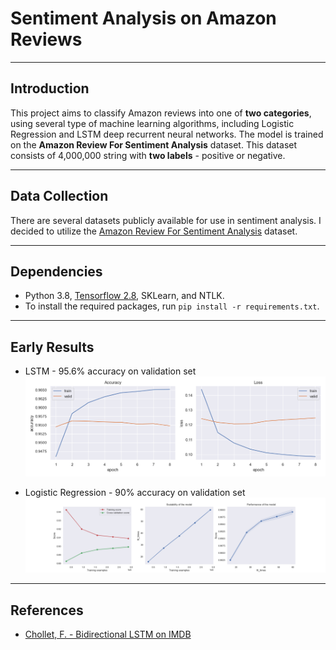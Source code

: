 # Sentiment Analysis on Amazon Reviews

---

## Introduction

This project aims to classify Amazon reviews into one of **two categories**, using several type of machine learning 
algorithms, including Logistic Regression and LSTM deep recurrent neural networks. The model is trained on the **Amazon 
Review For Sentiment Analysis** dataset. This dataset consists of 4,000,000 string with **two labels** - positive or negative.

---

## Data Collection
There are several datasets publicly available for use in sentiment analysis. I decided to utilize the [Amazon 
Review For Sentiment Analysis](https://www.kaggle.com/datasets/bittlingmayer/amazonreviews) dataset. 

---

## Dependencies

* Python 3.8, [Tensorflow 2.8](https://www.tensorflow.org/), SKLearn, and NTLK.
* To install the required packages, run `pip install -r requirements.txt`.

---
## Early Results

* LSTM - 95.6% accuracy on validation set
  ![epoch history](results/epoch_history.png)

* Logistic Regression - 90% accuracy on validation set
![Logistic Regression Curves](results/logRes_history.png)
---
[//]: # (## Basic Training)

[//]: # ()
[//]: # (The repository is currently compatible with `tensorflow-2.8` and makes use of the Keras API using the `tensorflow.keras` library.)

[//]: # ()
[//]: # (* First, clone the repository and switch to the folder)

[//]: # ()
[//]: # (```bash)

[//]: # (git clone https://github.com/jeffreykthomas/emotion-recognition.git)

[//]: # (cd emotion-recognition)

[//]: # (```)

[//]: # (* If you want to train the first model, use:  )

[//]: # ()
[//]: # (```bash)

[//]: # (python3 -m training_models.emotion_recognition_training -size 128 --classes 8 --epochs 200)

[//]: # (```)

[//]: # ()
[//]: # (* The results I obtained from that training run are below:)

[//]: # ()
[//]: # (![epoch history]&#40;results/recognizer/128_reduced_False_augmented_False_8cat/epoch_history.png "Epoch History"&#41;)

[//]: # (![epoch history]&#40;results/recognizer/128_reduced_False_augmented_False_8cat/confusion_matrix.png "Epoch History"&#41;)

[//]: # (![epoch history]&#40;results/recognizer/128_reduced_False_augmented_False_8cat/performance_dist.png "Epoch History"&#41;)

[//]: # (![epoch history]&#40;results/recognizer/128_reduced_False_augmented_False_8cat/example_faces.png "Epoch History"&#41;)

[//]: # ()
[//]: # (## Training with GANs)

[//]: # (* Next, thinking of ways to improve the training, we explored the world of GANS. Within the [keras library of examples]&#40;https://keras.io/examples/generative&#41;, I tried to train an AdaGan, a StyleGan, and a DCGan. All had varying levels of effecitveness. But from those first attempts, the Conditional Gan produced the most realistic images of faces, that were somewhat representative of the emotion they were meant to portray. )

[//]: # (* To run training on the conditional gan with AffectNet, use:)

[//]: # ()
[//]: # (```bash)

[//]: # (python3 -m training_models.conditional_gan )

[//]: # (```)

[//]: # ()
[//]: # (While the images looked better than some of the other attempted GANs, the results weren't good enough representations to move the needle much for improving the emotion recognition model. Below are some examples of faces generated from a random latent variable:)

[//]: # ()
[//]: # (<div align="center">)

[//]: # (<table style="margin: 0 auto">)

[//]: # ()
[//]: # (<tr>)

[//]: # (<td style="text-align: center;">)

[//]: # ()
[//]: # (![epoch history]&#40;examples/conditional_gan/angry.png "Epoch History"&#41;)

[//]: # (<p style="margin-top: -15px;">Angry</p>)

[//]: # (</td>)

[//]: # (<td style="text-align: center;">)

[//]: # ()
[//]: # (![epoch history]&#40;examples/conditional_gan/disgust.png "Epoch History"&#41;)

[//]: # (<p style="margin-top: -15px;">Disgust</p>)

[//]: # (</td>)

[//]: # ()
[//]: # (<td style="text-align: center;">)

[//]: # ()
[//]: # (![epoch history]&#40;examples/conditional_gan/fear.png "Epoch History"&#41;)

[//]: # (<p style="margin-top: -15px;">Fear</p>)

[//]: # (</td>)

[//]: # ()
[//]: # (</tr>)

[//]: # (<tr>)

[//]: # (<td style="text-align: center;">)

[//]: # ()
[//]: # (![epoch history]&#40;examples/conditional_gan/happy.png "Epoch History"&#41;)

[//]: # (<p style="margin-top: -15px;">Happy</p>)

[//]: # (</td>)

[//]: # (<td style="text-align: center;">)

[//]: # ()
[//]: # (![epoch history]&#40;examples/conditional_gan/happy2.png "Epoch History"&#41;)

[//]: # (<p style="margin-top: -15px;">Happy</p>)

[//]: # (</td>)

[//]: # (<td style="text-align: center;">)

[//]: # ()
[//]: # (![epoch history]&#40;examples/conditional_gan/neutral.png "Epoch History"&#41;)

[//]: # (<p style="margin-top: -15px;">Neutral</p>)

[//]: # (</td>)

[//]: # (</tr>)

[//]: # ()
[//]: # (<tr>)

[//]: # (<td style="text-align: center;">)

[//]: # ()
[//]: # (![epoch history]&#40;examples/conditional_gan/neutral2.png "Epoch History"&#41;)

[//]: # (<p style="margin-top: -15px;">Neutral</p>)

[//]: # (</td>)

[//]: # (<td style="text-align: center;">)

[//]: # ()
[//]: # (![epoch history]&#40;examples/conditional_gan/sad.png "Epoch History"&#41;)

[//]: # (<p style="margin-top: -15px;">Sad</p>)

[//]: # (</td>)

[//]: # (<td style="text-align: center;">)

[//]: # ()
[//]: # (![epoch history]&#40;examples/conditional_gan/surprise.png "Epoch History"&#41;)

[//]: # (<p style="margin-top: -15px;">Surprise</p>)

[//]: # (</td>)

[//]: # (</tr>)

[//]: # ()
[//]: # (</table>)

[//]: # (</div>)

[//]: # ()
[//]: # (## The CycleGan)

[//]: # (* Ultimately, we found that a [Cycle Gan]&#40;https://keras.io/examples/generative/cyclegan/&#41; can be the most efficient to train and utilize for the purposes of increasing the accuracy of an emotion recognizer, with the added potential of increasing FER data.)

[//]: # (* To train the cycle gan, use:)

[//]: # ()
[//]: # (```bash)

[//]: # (python3 -m training_models.cyclegan --emotion1 'happiness' --emotion2 'sadness')

[//]: # (```)

[//]: # ()
[//]: # (* Some examples of images created using a cycle gan trained for several hundred epochs:)

[//]: # (<div align="center">)

[//]: # (<table style="margin: 0 auto">)

[//]: # (<tr>)

[//]: # (<th> Original </th>)

[//]: # (<th> Transformed </th>)

[//]: # (<th></th>)

[//]: # (<th> Original </th>)

[//]: # (<th> Transformed </th>)

[//]: # (</tr>)

[//]: # (<tr>)

[//]: # (<td style="text-align: center;">)

[//]: # ()
[//]: # (![epoch history]&#40;examples/AffectNet/232831.jpg "Epoch History"&#41;)

[//]: # (<p style="margin-top: -15px;">Neutral</p>)

[//]: # (</td>)

[//]: # (<td style="text-align: center;">)

[//]: # ()
[//]: # (![epoch history]&#40;examples/cyclegan/cyclegan_img_485.jpg "Epoch History"&#41;)

[//]: # (<p style="margin-top: -15px;">Angry</p>)

[//]: # (</td>)

[//]: # (<td></td>)

[//]: # (<td style="text-align: center;">)

[//]: # ()
[//]: # (![epoch history]&#40;examples/AffectNet/132527.jpg "Epoch History"&#41;)

[//]: # (<p style="margin-top: -15px;">Neutral</p>)

[//]: # (</td>)

[//]: # (<td style="text-align: center;">)

[//]: # ()
[//]: # (![epoch history]&#40;examples/cyclegan/cyclegan_img_1588.jpg "Epoch History"&#41;)

[//]: # (<p style="margin-top: -15px;">Angry</p>)

[//]: # (</td>)

[//]: # (</tr>)

[//]: # (<tr>)

[//]: # (<td style="text-align: center;">)

[//]: # ()
[//]: # (![epoch history]&#40;examples/AffectNet/51157.jpg "Epoch History"&#41;)

[//]: # (<p style="margin-top: -15px;">Happy</p>)

[//]: # (</td>)

[//]: # (<td style="text-align: center;">)

[//]: # ()
[//]: # (![epoch history]&#40;examples/cyclegan/cyclegan_img_6548.jpg "Epoch History"&#41;)

[//]: # (<p style="margin-top: -15px;">Contempt</p>)

[//]: # (</td>)

[//]: # (<td></td>)

[//]: # (<td style="text-align: center;">)

[//]: # ()
[//]: # (![epoch history]&#40;examples/AffectNet/272434.jpg "Epoch History"&#41;)

[//]: # (<p style="margin-top: -15px;">Happy</p>)

[//]: # (</td>)

[//]: # (<td style="text-align: center;">)

[//]: # ()
[//]: # (![epoch history]&#40;examples/cyclegan/cyclegan_img_8374.jpg "Epoch History"&#41;)

[//]: # (<p style="margin-top: -15px;">Contempt</p>)

[//]: # (</td>)

[//]: # (</tr>)

[//]: # (<tr>)

[//]: # (<td style="text-align: center;">)

[//]: # ()
[//]: # (![epoch history]&#40;examples/AffectNet/223519.jpg "Epoch History"&#41;)

[//]: # (<p style="margin-top: -15px;">Happy</p>)

[//]: # (</td>)

[//]: # (<td style="text-align: center;">)

[//]: # ()
[//]: # (![epoch history]&#40;examples/cyclegan/cyclegan_img_11071.jpg "Epoch History"&#41;)

[//]: # (<p style="margin-top: -15px;">Disgust</p>)

[//]: # (</td>)

[//]: # (<td></td>)

[//]: # (<td style="text-align: center;">)

[//]: # ()
[//]: # (![epoch history]&#40;examples/AffectNet/345273.jpg "Epoch History"&#41;)

[//]: # (<p style="margin-top: -15px;">Happy</p>)

[//]: # (</td>)

[//]: # (<td style="text-align: center;">)

[//]: # ()
[//]: # (![epoch history]&#40;examples/cyclegan/cyclegan_img_14119.jpg "Epoch History"&#41;)

[//]: # (<p style="margin-top: -15px;">Disgust</p>)

[//]: # (</td>)

[//]: # (</tr>)

[//]: # (<tr>)

[//]: # (<td style="text-align: center;">)

[//]: # ()
[//]: # (![epoch history]&#40;examples/AffectNet/176588.jpg "Epoch History"&#41;)

[//]: # (<p style="margin-top: -15px;">Happy</p>)

[//]: # (</td>)

[//]: # (<td style="text-align: center;">)

[//]: # ()
[//]: # (![epoch history]&#40;examples/cyclegan/cyclegan_img_16046.jpg "Epoch History"&#41;)

[//]: # (<p style="margin-top: -15px;">Fear</p>)

[//]: # (</td>)

[//]: # (<td></td>)

[//]: # (<td style="text-align: center;">)

[//]: # ()
[//]: # (![epoch history]&#40;examples/AffectNet/285321.jpg "Epoch History"&#41;)

[//]: # (<p style="margin-top: -15px;">Happy</p>)

[//]: # (</td>)

[//]: # (<td style="text-align: center;">)

[//]: # ()
[//]: # (![epoch history]&#40;examples/cyclegan/cyclegan_img_16868.jpg "Epoch History"&#41;)

[//]: # (<p style="margin-top: -15px;">Fear</p>)

[//]: # (</td>)

[//]: # (</tr>)

[//]: # ()
[//]: # (<tr>)

[//]: # (<td style="text-align: center;">)

[//]: # ()
[//]: # (![epoch history]&#40;examples/AffectNet/128806.jpg "Epoch History"&#41;)

[//]: # (<p style="margin-top: -15px;">Sad</p>)

[//]: # (</td>)

[//]: # (<td style="text-align: center;">)

[//]: # ()
[//]: # (![epoch history]&#40;examples/cyclegan/cyclegan_img_20093.jpg "Epoch History"&#41;)

[//]: # (<p style="margin-top: -15px;">Happy</p>)

[//]: # (</td>)

[//]: # (<td></td>)

[//]: # (<td style="text-align: center;">)

[//]: # ()
[//]: # (![epoch history]&#40;examples/AffectNet/366876.jpg "Epoch History"&#41;)

[//]: # (<p style="margin-top: -15px;">Sad</p>)

[//]: # (</td>)

[//]: # (<td style="text-align: center;">)

[//]: # ()
[//]: # (![epoch history]&#40;examples/cyclegan/cyclegan_img_23720.jpg "Epoch History"&#41;)

[//]: # (<p style="margin-top: -15px;">Happy</p>)

[//]: # (</td>)

[//]: # (</tr>)

[//]: # (<tr>)

[//]: # (<td style="text-align: center;">)

[//]: # ()
[//]: # (![epoch history]&#40;examples/AffectNet/211543.jpg "Epoch History"&#41;)

[//]: # (<p style="margin-top: -15px;">Anger</p>)

[//]: # (</td>)

[//]: # (<td style="text-align: center;">)

[//]: # ()
[//]: # (![epoch history]&#40;examples/cyclegan/cyclegan_img_26842.jpg "Epoch History"&#41;)

[//]: # (<p style="margin-top: -15px;">Neutral</p>)

[//]: # (</td>)

[//]: # (<td></td>)

[//]: # (<td style="text-align: center;">)

[//]: # ()
[//]: # (![epoch history]&#40;examples/AffectNet/268708.jpg "Epoch History"&#41;)

[//]: # (<p style="margin-top: -15px;">Anger</p>)

[//]: # (</td>)

[//]: # (<td style="text-align: center;">)

[//]: # ()
[//]: # (![epoch history]&#40;examples/cyclegan/cyclegan_img_28396.jpg "Epoch History"&#41;)

[//]: # (<p style="margin-top: -15px;">Neutral</p>)

[//]: # (</td>)

[//]: # (</tr>)

[//]: # (<tr>)

[//]: # (<td style="text-align: center;">)

[//]: # ()
[//]: # (![epoch history]&#40;examples/AffectNet/366327.jpg "Epoch History"&#41;)

[//]: # (<p style="margin-top: -15px;">Happy</p>)

[//]: # (</td>)

[//]: # (<td style="text-align: center;">)

[//]: # ()
[//]: # (![epoch history]&#40;examples/cyclegan/cyclegan_img_33151.jpg "Epoch History"&#41;)

[//]: # (<p style="margin-top: -15px;">Sad</p>)

[//]: # (</td>)

[//]: # (<td></td>)

[//]: # (<td style="text-align: center;">)

[//]: # ()
[//]: # (![epoch history]&#40;examples/AffectNet/61916.jpg "Epoch History"&#41;)

[//]: # (<p style="margin-top: -15px;">Happy</p>)

[//]: # (</td>)

[//]: # (<td style="text-align: center;">)

[//]: # ()
[//]: # (![epoch history]&#40;examples/cyclegan/cyclegan_img_31226.jpg "Epoch History"&#41;)

[//]: # (<p style="margin-top: -15px;">Sad</p>)

[//]: # (</td>)

[//]: # (</tr>)

[//]: # (<tr>)

[//]: # (<td style="text-align: center;">)

[//]: # ()
[//]: # (![epoch history]&#40;examples/AffectNet/397888.jpg "Epoch History"&#41;)

[//]: # (<p style="margin-top: -15px;">Neutral</p>)

[//]: # (</td>)

[//]: # (<td style="text-align: center;">)

[//]: # ()
[//]: # (![epoch history]&#40;examples/cyclegan/cyclegan_img_37874.jpg "Epoch History"&#41;)

[//]: # (<p style="margin-top: -15px;">Surprise</p>)

[//]: # (</td>)

[//]: # (<td></td>)

[//]: # (<td style="text-align: center;">)

[//]: # ()
[//]: # (![epoch history]&#40;examples/AffectNet/202886.jpg "Epoch History"&#41;)

[//]: # (<p style="margin-top: -15px;">Neutral</p>)

[//]: # (</td>)

[//]: # (<td style="text-align: center;">)

[//]: # ()
[//]: # (![epoch history]&#40;examples/cyclegan/cyclegan_img_37188.jpg "Epoch History"&#41;)

[//]: # (<p style="margin-top: -15px;">Surprise</p>)

[//]: # (</td>)

[//]: # (</tr>)

[//]: # (</table>)

[//]: # (</div>)

[//]: # ()
[//]: # (* Using the emotion recognition model to predict the emotions of the generated cyclegan images showed that they were classified correctly at a high rate:)

[//]: # ()
[//]: # (![epoch history]&#40;results/cyclegan/image_analysis/confusion_matrix.png "Epoch History"&#41;)

[//]: # ()
[//]: # ()
[//]: # (* One thing I noticed during that process is that if the label for an image seemed somewhat ambiguous, the resulting generated image would be transformed a lot less &#40;it would look a lot like the original&#41;.)

[//]: # ()
[//]: # (<div align="center">)

[//]: # (<table style="margin: 0 auto">)

[//]: # (<tr>)

[//]: # (<th> Original </th>)

[//]: # (<th> Transformed </th>)

[//]: # (<th></th>)

[//]: # (<th> Original </th>)

[//]: # (<th> Transformed </th>)

[//]: # (</tr>)

[//]: # ()
[//]: # (<tr>)

[//]: # (<td style="text-align: center;">)

[//]: # ()
[//]: # (![epoch history]&#40;examples/AffectNet/380107.jpg "Epoch History"&#41;)

[//]: # (<p style="margin-top: -15px;">Happy</p>)

[//]: # (</td>)

[//]: # (<td style="text-align: center;">)

[//]: # ()
[//]: # (![epoch history]&#40;examples/cyclegan/cyclegan_img_13685.jpg "Epoch History"&#41;)

[//]: # (<p style="margin-top: -15px;">Disgust</p>)

[//]: # (</td>)

[//]: # (<td></td>)

[//]: # (<td style="text-align: center;">)

[//]: # ()
[//]: # (![epoch history]&#40;examples/AffectNet/407233.jpg "Epoch History"&#41;)

[//]: # (<p style="margin-top: -15px;">Neutral</p>)

[//]: # (</td>)

[//]: # (<td style="text-align: center;">)

[//]: # ()
[//]: # (![epoch history]&#40;examples/cyclegan/cyclegan_img_8872.jpg "Epoch History"&#41;)

[//]: # (<p style="margin-top: -15px;">Anger</p>)

[//]: # (</td>)

[//]: # (</tr>)

[//]: # (<tr>)

[//]: # (<td style="text-align: center;">)

[//]: # ()
[//]: # (![epoch history]&#40;examples/AffectNet/287655.jpg "Epoch History"&#41;)

[//]: # (<p style="margin-top: -15px;">Neutral</p>)

[//]: # (</td>)

[//]: # (<td style="text-align: center;">)

[//]: # ()
[//]: # (![epoch history]&#40;examples/cyclegan/cyclegan_img_37290.jpg "Epoch History"&#41;)

[//]: # (<p style="margin-top: -15px;">Surprise</p>)

[//]: # (</td>)

[//]: # (<td></td>)

[//]: # (<td style="text-align: center;">)

[//]: # ()
[//]: # (![epoch history]&#40;examples/AffectNet/30393.jpg "Epoch History"&#41;)

[//]: # (<p style="margin-top: -15px;">Happy</p>)

[//]: # (</td>)

[//]: # (<td style="text-align: center;">)

[//]: # ()
[//]: # (![epoch history]&#40;examples/cyclegan/cyclegan_img_32259.jpg "Epoch History"&#41;)

[//]: # (<p style="margin-top: -15px;">Sad</p>)

[//]: # (</td>)

[//]: # (</tr>)

[//]: # ()
[//]: # (</table>)

[//]: # (</div>)

[//]: # ()
[//]: # (## Choosing the best GAN training weights)

[//]: # (* During my training runs I saved the weights at the end of each epoch. To find the best weights for each run, I used the emotion recognizer model to find which weights produced the hightest percentage results for the transformed images. To replicate, run:)

[//]: # ()
[//]: # (```bash)

[//]: # (python3 -m eval_tools.eval_gan_performance)

[//]: # (```)

[//]: # ()
[//]: # (## Look for ambiguous Labels)

[//]: # (* Using the hypothesis that the cycle gan doesn't transform ambiguously labeled images as much, to use the trained gan models to look for images with ambiguous labels, run:)

[//]: # (```bash)

[//]: # (python3 -m eval_tools.eval_image_transformation)

[//]: # (```)

[//]: # (* This script uses the structural similarity module from skimage.metrics to check how similar an image is to its transformed image. I ended up using a threshold of 0.85 as the measure of structural similarity needed to be in order to be classified as 'ambiguous'.)

[//]: # (## Training with ambiguous labels filtered out)

[//]: # ()
[//]: # (* To train the recognizer model with only images classified as not 'ambiguous', run:)

[//]: # (```bash)

[//]: # (python3 -m training_models.emotion_recognition_training -size 128 --classes 8 --epochs 200 --reduced True)

[//]: # (```)

[//]: # (* The results I obtained from that training run are below, close to 3% higher accuracy on the validation set:)

[//]: # ()
[//]: # (![epoch history]&#40;results/recognizer/128_reduced_True_augmented_False_8cat/epoch_history.png "Epoch History"&#41;)

[//]: # (![epoch history]&#40;results/recognizer/128_reduced_True_augmented_False_8cat/confusion_matrix.png "Epoch History"&#41;)

[//]: # (![epoch history]&#40;results/recognizer/128_reduced_True_augmented_False_8cat/performance_dist.png "Epoch History"&#41;)

[//]: # (![epoch history]&#40;results/recognizer/128_reduced_True_augmented_False_8cat/example_faces.png "Epoch History"&#41;)

[//]: # ()
[//]: # (* The results using the ambiguous filter for 7 classes was even higher, 67%, which is higher than the state-of-the-art models [reported here]&#40;https://paperswithcode.com/sota/facial-expression-recognition-on-affectnet&#41;.)

[//]: # ()
[//]: # (![epoch history]&#40;results/recognizer/128_reduced_True_augmented_False_7cat/epoch_history.png "Epoch History"&#41;)

[//]: # (![epoch history]&#40;results/recognizer/128_reduced_True_augmented_False_7cat/confusion_matrix.png "Epoch History"&#41;)

[//]: # (## Training with ambiguous labels filtered out & additional generated images)

[//]: # ()
[//]: # (* To train the recognizer model with non 'ambiguous' original images, plus 20,000 generated images, run:)

[//]: # (```bash)

[//]: # (python3 -m training_models.emotion_recognition_training -size 128 --classes 8 --epochs 200 --reduced True --augmented True)

[//]: # (```)

[//]: # (* The results I obtained from that training run are below, and accuracy of 62.15%, an additional 2% higher accuracy on the validation set, for a total of 5%, when compared to the original training run. This result is just slightly off the highest report of 62.425% &#40;though I also filtered ambiguous images out of the validation set&#41;:)

[//]: # ()
[//]: # (![epoch history]&#40;results/recognizer/128_reduced_True_augmented_True_8cat/epoch_history.png "Epoch History"&#41;)

[//]: # (![epoch history]&#40;results/recognizer/128_reduced_True_augmented_True_8cat/confusion_matrix.png "Epoch History"&#41;)

[//]: # (![epoch history]&#40;results/recognizer/128_reduced_True_augmented_True_8cat/performance_dist.png "Epoch History"&#41;)

[//]: # (![epoch history]&#40;results/recognizer/128_reduced_True_augmented_True_8cat/example_faces.png "Epoch History"&#41;)

[//]: # ()
[//]: # (## Web App Production Pipeline)

[//]: # ()
[//]: # (Once the best weights have been identified, use the following steps to prepare to deploy the models. To skip the training steps, [go here]&#40;https://drive.google.com/file/d/13IPttGQbn06Upkdh51IBqjmLGve7ZFx8/view?usp=sharing&#41; to download weights from my training, plus the face detection weights, and move them to the `public` folder of the web app.)

[//]: # (* If you're using your own training weights, run the following code to prepare the models for the web:)

[//]: # (```bash)

[//]: # (python3 -m production_pipeline.convert_weights_to_js_model)

[//]: # (```)

[//]: # ()
[//]: # ()
[//]: # (* There are many options for running and hosting websites. For this project, I used Vue 3 as the framework for the app, and firebase for hosting. If you want to use Vue, start a project by following the steps [here]&#40;'https://cli.vuejs.org/guide/creating-a-project.html'&#41;)

[//]: # ()
[//]: # (```bash)

[//]: # (npm install -g @vue/cli)

[//]: # (```)

[//]: # ()
[//]: # (* Then, in the appropriate folder, choosing the default vue3 options:)

[//]: # ()
[//]: # (```bash)

[//]: # (vue create web-app)

[//]: # (```)

[//]: # ()
[//]: # (* Lastly, for the style dependency, by [mdbootstrap]&#40;https://mdbootstrap.com/&#41;, and the [package containing tensorflow and face detection]&#40;https://github.com/vladmandic/face-api&#41; &#40;vladmandic package includes an updated version of tensorflowjs, whereas the main fork does not&#41; install the following in the web-app root directory:)

[//]: # ()
[//]: # (```bash)

[//]: # (vue add mdb5)

[//]: # (npm i @vladmandic/face-api )

[//]: # (```)

[//]: # ()
[//]: # (* Then copy component `App.vue` and `main.js` in the `src` folder, and `EmotionRecognition.vue`, `Index.vue`, into the `components` folder of you project and run:)

[//]: # (```bash)

[//]: # (npm run serve )

[//]: # (```)

[//]: # ()
[//]: # (* The running app is located at [emotiondetection.app]&#40;https://emotiondetection.app&#41;)

## References
* [Chollet, F. - Bidirectional LSTM on IMDB](https://keras.io/examples/nlp/bidirectional_lstm_imdb/)
